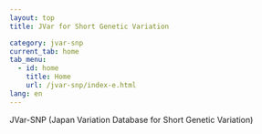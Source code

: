 ```yaml
---
layout: top
title: JVar for Short Genetic Variation

category: jvar-snp
current_tab: home
tab_menu:
  - id: home
    title: Home
    url: /jvar-snp/index-e.html
lang: en
---
```


JVar-SNP (Japan Variation Database for Short Genetic Variation)

